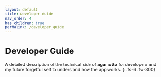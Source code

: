 ```yaml
---
layout: default
title: Developer Guide
nav_order: 4
has_children: true
permalink: /developer_guide
---
```


# Developer Guide
A detailed description of the technical side of **agamotto** for developers and my future forgetful self to understand how the app works.
{: .fs-6 .fw-300}